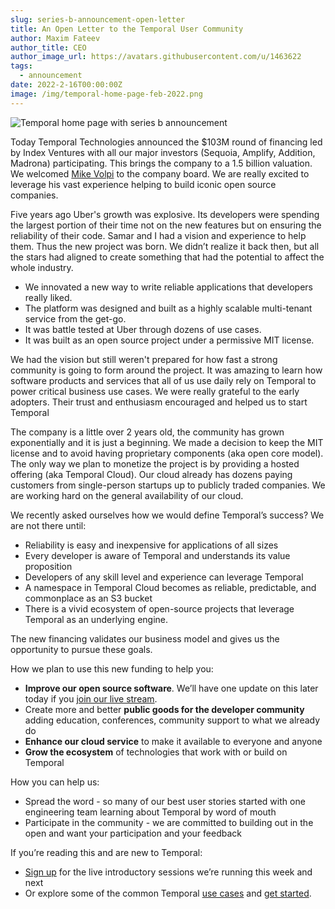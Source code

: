 ```yaml
---
slug: series-b-announcement-open-letter
title: An Open Letter to the Temporal User Community
author: Maxim Fateev
author_title: CEO
author_image_url: https://avatars.githubusercontent.com/u/1463622
tags:
  - announcement
date: 2022-2-16T00:00:00Z
image: /img/temporal-home-page-feb-2022.png
---
```


![Temporal home page with series b announcement](/img/temporal-home-page-feb-2022.png)

<!--truncate-->

Today Temporal Technologies announced the $103M round of financing led by Index Ventures with all our major investors (Sequoia, Amplify, Addition, Madrona) participating.
This brings the company to a 1.5 billion valuation.
We welcomed [Mike Volpi](https://www.linkedin.com/in/mavolpi/) to the company board.
We are really excited to leverage his vast experience helping to build iconic open source companies.

Five years ago Uber's growth was explosive.
Its developers were spending the largest portion of their time not on the new features but on ensuring the reliability of their code.
Samar and I had a vision and experience to help them.
Thus the new project was born.
We didn’t realize it back then, but all the stars had aligned to create something that had the potential to affect the whole industry.

- We innovated a new way to write reliable applications that developers really liked.
- The platform was designed and built as a highly scalable multi-tenant service from the get-go.
- It was battle tested at Uber through dozens of use cases.
- It was built as an open source project under a permissive MIT license.

We had the vision but still weren't prepared for how fast a strong community is going to form around the project.
It was amazing to learn how software products and services  that all of us use daily rely on Temporal to power critical business use cases.
We were really grateful to the early adopters.
Their trust and enthusiasm encouraged and helped us to start Temporal

The company is a little over 2 years old, the community has grown exponentially and it is just a beginning.
We made a decision to keep the MIT license and to avoid having proprietary components (aka open core model).
The only way we plan to monetize the project is by providing a hosted offering (aka Temporal Cloud).
Our cloud already has dozens paying customers from single-person startups up to publicly traded companies.
We are working hard on the general availability of our cloud.

We recently asked ourselves how we would define Temporal’s success? We are not there until:

- Reliability is easy and inexpensive for applications of all sizes
- Every developer is aware of Temporal and understands its value proposition
- Developers of any skill level and experience can leverage Temporal
- A namespace in Temporal Cloud becomes as reliable, predictable, and commonplace as an S3 bucket
- There is a vivid ecosystem of open-source projects that leverage Temporal as an underlying engine.

The new financing validates our business model and gives us the opportunity to pursue these goals.

How we plan to use this new funding to help you:

- **Improve our open source software**.  We’ll have one update on this later today if you [join our live stream](https://temporal-io.zoom.us/webinar/register/WN_VJvPQh8NSk-CyHfvPIZc9w).
- Create more and better **public goods for the developer community** adding education, conferences, community support to what we already do
- **Enhance our cloud service** to make it available to everyone and anyone
- **Grow the ecosystem** of technologies that work with or build on Temporal

How you can help us:

- Spread the word - so many of our best user stories started with one engineering team learning about Temporal by word of mouth
- Participate in the community - we are committed to building out in the open and want your participation and your feedback

If you’re reading this and are new to Temporal:

- [Sign up](https://calendly.com/community-temporal) for the live introductory sessions we’re running this week and next
- Or explore some of the common Temporal [use cases](https://temporal.io/use-cases) and [get started](https://docs.temporal.io/).

